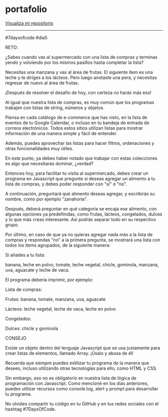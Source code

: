 # portafolio


<a href="https://github.com/Mariannapodbrscek/7daysofcode_day_5/blob/main/app.js">Visualiza mi repositorio</a>


________________________________________
#7daysofcode #dia5

RETO:

¿Sabes cuando vas al supermercado con una lista de compras y terminas yendo y volviendo por los mismos pasillos hasta completar la lista?

 

Necesitas una manzana y vas al área de frutas. El siguiente ítem es una leche y te diriges a los lácteos. Pero luego anotaste una pera, y necesitas regresar de nuevo al área de frutas.

 

¡Después de resolver el desafío de hoy, con certeza no harás más eso!

 

Al igual que nuestra lista de compras, es muy común que los programas trabajen con listas de string, números y objetos.

 

Piensa en cada catálogo de e-commerce que has visto, en la lista de eventos de tu Google Calendar, o incluso en tu bandeja de entrada de correos electrónicos. Todos estos sitios utilizan listas para mostrar información de una manera simple y fácil de entender.

 

Además, puedes aprovechar las listas para hacer filtros, ordenaciones y otras funcionalidades muy útiles.

 

En este punto, ya debes haber notado que trabajar con estas colecciones es algo que necesitarás dominar, ¿verdad?

 

Entonces hoy, para facilitar tu visita al supermercado, debes crear un programa en Javascript que pregunte si deseas agregar un alimento a tu lista de compras, y debes poder responder con "sí" o "no".

 

A continuación, preguntará qué alimento deseas agregar, y escribirás su nombre, como por ejemplo "zanahoria".

 

Después, deberá preguntar en qué categoría se encaja ese alimento, con algunas opciones ya predefinidas, como frutas, lácteos, congelados, dulces y lo que más creas interesante. Así podrás separar todo en su respectivo grupo.

 

Por último, en caso de que ya no quieras agregar nada más a la lista de compras y respondas "no" a la primera pregunta, se mostrará una lista con todos los ítems agrupados, de la siguiente manera:

 

Si añades a tu lista:

banana, leche en polvo, tomate, leche vegetal, chicle, gominola, manzana, uva, aguacate y leche de vaca.

 

El programa debería imprimir, por ejemplo:

 

Lista de compras:

Frutas: banana, tomate, manzana, uva, aguacate

Lácteos: leche vegetal, leche de vaca, leche en polvo

Congelados: 

Dulces: chicle y gominola

 CONSEJO 

Existe un objeto dentro del lenguaje Javascript que se usa justamente para crear listas de elementos, llamado Array. ¡Úsalo y abusa de él!

 

Recuerda que siempre puedes estilizar tu programa de la manera que desees, incluso utilizando otras tecnologías para ello, como HTML y CSS.

 

Sin embargo, eso no es obligatorio en nuestra lista de lógica de programación con Javascript. Como mencioné en los días anteriores, puedes utilizar recursos como console.log, alert y prompt para desarrollar tu programa.

 

No olvides compartir tu código en tu GitHub y en tus redes sociales con el hashtag #7DaysOfCode.

